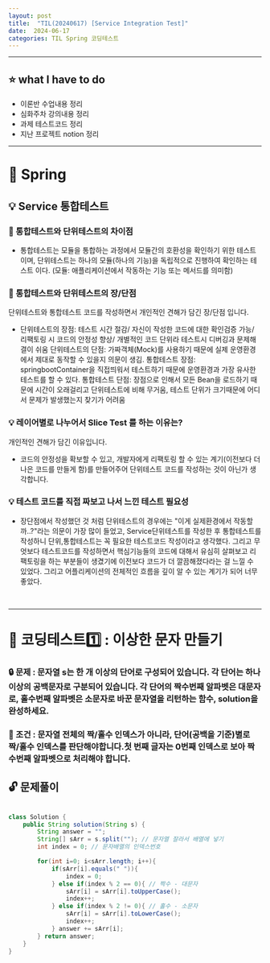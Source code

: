 ```yaml
---
layout: post
title:  "TIL(20240617) [Service Integration Test]"
date:  2024-06-17
categories: TIL Spring 코딩테스트
---
```



---------------------------------------------------------------------


## ⭐ what I have to do
- 이론반 수업내용 정리
- 심화주차 강의내용 정리
- 과제 테스트코드 정리
- 지난 프로젝트 notion 정리


---------------------------------------------------------------------


# 📌 Spring

## 💡 Service 통합테스트 





### 🚩 통합테스트와 단위테스트의 차이점
- 통합테스트는 모듈을 통합하는 과정에서 모듈간의 호환성을 확인하기 위한 테스트이며, 단위테스트는 하나의 모듈(하나의 기능)을 독립적으로 진행하여 확인하는 테스트 이다. (모듈: 애플리케이션에서 작동하는 기능 또는 메서드를 의미함)

### 🚩 통합테스트와 단위테스트의 장/단점

단위테스트와 통합테스트 코드를 작성하면서 개인적인
견해가 담긴 장/단점 입니다. 

- 단위테스트의 장점: 테스트 시간 절감/ 자신이 작성한 코드에 대한 확인검증 가능/ 리팩토링 시 코드의 안정성 향상/ 개별적인 코드 단위라 테스트시 디버깅과 문제해결이 쉬움
단위테스트의 단점: 가짜객체(Mock)를 사용하기 때문에 실제 운영환경에서 제대로 동작할 수 있을지 의문이 생김.
통합테스트 장점: springbootContainer을 직접띄워서 테스트하기 때문에 운영환경과 가장 유사한 테스트를 할 수 있다.
통합테스트 단점:  장점으로 인해서 모든 Bean을 로드하기 때문에 시간이 오래걸리고 단위테스트에 비해 무거움, 테스트 단위가 크기때문에 어디서 문제가 발생했는지 찾기가 어려움

### 💡 레이어별로 나누어서 Slice Test 를 하는 이유는?

개인적인 견해가 담긴 이유입니다.

- 코드의 안정성을 확보할 수 있고, 개발자에게 리팩토링 할 수 있는 계기(이전보다 더 나은 코드를 만들게 함)를 만들어주어 단위테스트 코드를 작성하는 것이 아닌가 생각합니다. 

### 💡 테스트 코드를 직접 짜보고 나서 느낀 테스트 필요성
- 장단점에서 작성했던 것 처럼 단위테스트의 경우에는 "이게 실제환경에서 작동할까..?"라는 의문이 가장 많이 들었고, Service단위테스트를 작성한 후 통합테스트를 작성하니 단위,통합테스트는 꼭 필요한 테스트코드 작성이라고 생각했다. 그리고 무엇보다 테스트코드를 작성하면서 핵심기능들의 코드에 대해서 유심히 살펴보고 리팩토링을 하는 부분들이 생겼기에 이전보다 코드가 더 깔끔해졌다라는 걸 느낄 수 있었다. 그리고 어플리케이션의 전체적인 흐름을 깊이 알 수 있는 계기가 되어 너무 좋았다.

<br>



---------------------------------------------------------------------


# 📌 코딩테스트1️⃣ : 이상한 문자 만들기

### 🔒 문제 : 문자열 s는 한 개 이상의 단어로 구성되어 있습니다. 각 단어는 하나 이상의 공백문자로 구분되어 있습니다. 각 단어의 짝수번째 알파벳은 대문자로, 홀수번째 알파벳은 소문자로 바꾼 문자열을 리턴하는 함수, solution을 완성하세요.

### 🚫 조건 : 문자열 전체의 짝/홀수 인덱스가 아니라, 단어(공백을 기준)별로 짝/홀수 인덱스를 판단해야합니다.첫 번째 글자는 0번째 인덱스로 보아 짝수번째 알파벳으로 처리해야 합니다.

## 🔓 문제풀이

```java

class Solution {
    public String solution(String s) {
        String answer = "";
        String[] sArr = s.split(""); // 문자열 잘라서 배열에 넣기
        int index = 0; // 문자배열의 인덱스번호 

        for(int i=0; i<sArr.length; i++){
            if(sArr[i].equals(" ")){  
                index = 0;
            } else if(index % 2 == 0){ // 짝수 - 대문자
                sArr[i] = sArr[i].toUpperCase();
                index++;    
            } else if(index % 2 != 0){ // 홀수 - 소문자
                sArr[i] = sArr[i].toLowerCase();
                index++;
            } answer += sArr[i]; 
        } return answer;
    }
}

```



